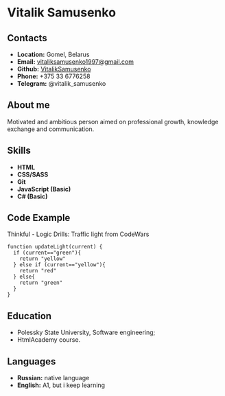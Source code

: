 # Vitalik Samusenko
## Contacts
* **Location:** Gomel, Belarus
* **Email:** vitaliksamusenko1997@gmail.com
* **Github:** [VitalikSamusenko](https://github.com/VitalikSamusenko/ "Ссылка на гит")
* **Phone:** +375 33 6776258
* **Telegram:** @vitalik_samusenko
## About me
Motivated and ambitious person aimed on professional growth, knowledge exchange and communication.
## Skills
* **HTML**
* **CSS/SASS**
* **Git**
* **JavaScript (Basic)**
* **C# (Basic)**
## Code Example
Thinkful - Logic Drills: Traffic light from CodeWars
```
function updateLight(current) {
  if (current=="green"){
    return "yellow"
  } else if (current=="yellow"){
    return "red"
  } else{
    return "green"
  }
}
```
## Education
* Polessky State University, Software engineering;
* HtmlAcademy course.
## Languages
* **Russian:** native language
* **English:** A1, but i keep learning

